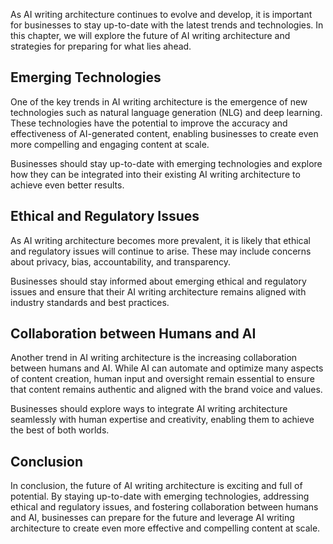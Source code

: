 
As AI writing architecture continues to evolve and develop, it is important for businesses to stay up-to-date with the latest trends and technologies. In this chapter, we will explore the future of AI writing architecture and strategies for preparing for what lies ahead.

Emerging Technologies
---------------------

One of the key trends in AI writing architecture is the emergence of new technologies such as natural language generation (NLG) and deep learning. These technologies have the potential to improve the accuracy and effectiveness of AI-generated content, enabling businesses to create even more compelling and engaging content at scale.

Businesses should stay up-to-date with emerging technologies and explore how they can be integrated into their existing AI writing architecture to achieve even better results.

Ethical and Regulatory Issues
-----------------------------

As AI writing architecture becomes more prevalent, it is likely that ethical and regulatory issues will continue to arise. These may include concerns about privacy, bias, accountability, and transparency.

Businesses should stay informed about emerging ethical and regulatory issues and ensure that their AI writing architecture remains aligned with industry standards and best practices.

Collaboration between Humans and AI
-----------------------------------

Another trend in AI writing architecture is the increasing collaboration between humans and AI. While AI can automate and optimize many aspects of content creation, human input and oversight remain essential to ensure that content remains authentic and aligned with the brand voice and values.

Businesses should explore ways to integrate AI writing architecture seamlessly with human expertise and creativity, enabling them to achieve the best of both worlds.

Conclusion
----------

In conclusion, the future of AI writing architecture is exciting and full of potential. By staying up-to-date with emerging technologies, addressing ethical and regulatory issues, and fostering collaboration between humans and AI, businesses can prepare for the future and leverage AI writing architecture to create even more effective and compelling content at scale.

